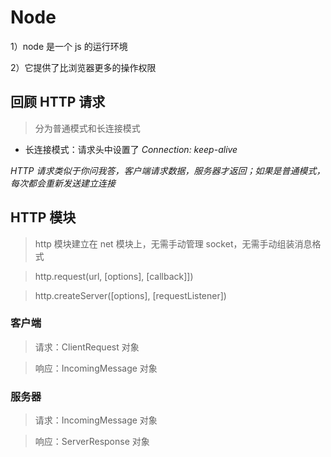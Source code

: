 # Node

1）node 是一个 js 的运行环境

2）它提供了比浏览器更多的操作权限

## 回顾 HTTP 请求

> 分为普通模式和长连接模式

- 长连接模式：请求头中设置了 _Connection: keep-alive_

_HTTP 请求类似于你问我答，客户端请求数据，服务器才返回；如果是普通模式，每次都会重新发送建立连接_

## HTTP 模块

> http 模块建立在 net 模块上，无需手动管理 socket，无需手动组装消息格式

> http.request(url, [options], [callback]])

> http.createServer([options], [requestListener])

### 客户端

> 请求：ClientRequest 对象

> 响应：IncomingMessage 对象

### 服务器

> 请求：IncomingMessage 对象

> 响应：ServerResponse 对象
